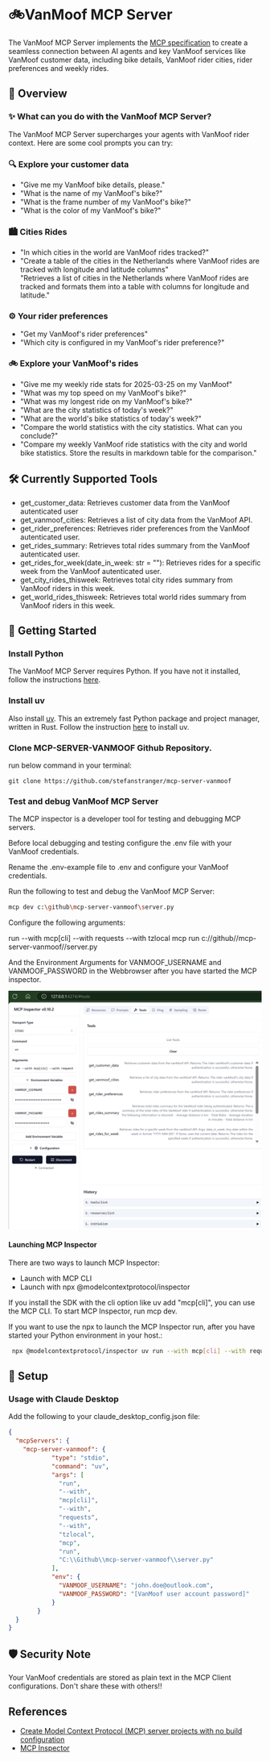 # 🚲VanMoof MCP Server

The VanMoof MCP Server implements the [MCP specification](https://modelcontextprotocol.io) to create a seamless connection between AI agents and key VanMoof services like VanMoof customer data, including bike details, VanMoof rider cities, rider preferences and weekly rides.

## 🎯 Overview

### ✨ What can you do with the VanMoof MCP Server?

The VanMoof MCP Server supercharges your agents with VanMoof rider context. Here are some cool prompts you can try:

### 🔍 Explore your customer data

- "Give me my VanMoof bike details, please."
- "What is the name of my VanMoof's bike?"
- "What is the frame number of my VanMoof's bike?"
- "What is the color of my VanMoof's bike?"

### 🏙️ Cities Rides

- "In which cities in the world are VanMoof rides tracked?"
- "Create a table of the cities in the Netherlands where VanMoof rides are tracked with longitude and latitude columns"  
  "Retrieves a list of cities in the Netherlands where VanMoof rides are tracked and formats them into a table with columns for longitude and latitude."

### ⚙️ Your rider preferences

- "Get my VanMoof's rider preferences"
- "Which city is configured in my VanMoof's rider preference?"

### 🚲 Explore your VanMoof's rides

- "Give me my weekly ride stats for 2025-03-25 on my VanMoof"
- "What was my top speed on my VanMoof's bike?"
- "What was my longest ride on my VanMoof's bike?"
- "What are the city statistics of today's week?"
- "What are the world's bike statistics of today's week?"
- "Compare the world statistics with the city statistics. What can you conclude?"
- "Compare my weekly VanMoof ride statistics with the city and world bike statistics. Store the results in markdown table for the comparison."

## 🛠️ Currently Supported Tools

- get_customer_data: Retrieves customer data from the VanMoof autenticated user
- get_vanmoof_cities: Retrieves a list of city data from the VanMoof API.
- get_rider_preferences: Retrieves rider preferences from the VanMoof autenticated user.
- get_rides_summary: Retrieves total rides summary from the VanMoof autenticated user.
- get_rides_for_week(date_in_week: str = ""): Retrieves rides for a specific week from the VanMoof autenticated user.
- get_city_rides_thisweek: Retrieves total city rides summary from VanMoof riders in this week.
- get_world_rides_thisweek: Retrieves total world rides summary from VanMoof riders in this week.


## 🔌 Getting Started

### Install Python

The VanMoof MCP Server requires Python. If you have not it installed, follow the instructions [here](https://wiki.python.org/moin/BeginnersGuide/Download).

### Install uv 
Also install [uv](https://docs.astral.sh/uv/). This an extremely fast Python package and project manager, written in Rust. Follow the instruction [here](https://docs.astral.sh/uv/#installation) to install uv.

### Clone MCP-SERVER-VANMOOF Github Repository.

run below command in your terminal:

```pwsh
git clone https://github.com/stefanstranger/mcp-server-vanmoof
```

### Test and debug VanMoof MCP Server

The MCP inspector is a developer tool for testing and debugging MCP servers.

Before local debugging and testing configure the .env file with your VanMoof credentials.

Rename the .env-example file to .env and configure your VanMoof credentials.

Run the following to test and debug the VanMoof MCP Server:

```bash
mcp dev c:\github\mcp-server-vanmoof\server.py
```

Configure the following arguments:

run --with mcp[cli] --with requests --with tzlocal mcp run c://github//mcp-server-vanmoof//server.py

And the Environment Arguments for VANMOOF_USERNAME and VANMOOF_PASSWORD in the Webbrowser after you have started the MCP inspector.

![Inspector settings.](./image.png)

#### Launching MCP Inspector

There are two ways to launch MCP Inspector:

- Launch with MCP CLI
- Launch with npx @modelcontextprotocol/inspector

If you install the SDK with the cli option like uv add "mcp[cli]", you can use the MCP CLI. To start MCP Inspector, run mcp dev.

If you want to use the npx to launch the MCP Inspector run, after you have started your Python environment in your host.:

```bash
 npx @modelcontextprotocol/inspector uv run --with mcp[cli] --with requests --with tzlocal mcp run c://github//mcp-server-vanmoof//server.py -e VANMOOF_USERNAME=john.doe@outlook.com -e VANMOOF_PASSWORD=[very secret password]
 ```

## 🔧 Setup

### Usage with Claude Desktop

Add the following to your claude_desktop_config.json file:
```json
{
  "mcpServers": {
    "mcp-server-vanmoof": {
            "type": "stdio",
            "command": "uv",
            "args": [
              "run",
              "--with",
              "mcp[cli]",
              "--with",
              "requests",
              "--with",
              "tzlocal",
              "mcp",
              "run",
              "C:\\Github\\mcp-server-vanmoof\\server.py"
            ],
            "env": {
              "VANMOOF_USERNAME": "john.doe@outlook.com",
              "VANMOOF_PASSWORD": "[VanMoof user account password]"
            }
        }
  }
}
```

## 🛡️ Security Note

Your VanMoof credentials are stored as plain text in the MCP Client configurations. Don't share these with others!!

## References
- [Create Model Context Protocol (MCP) server projects with no build configuration](https://github.com/modelcontextprotocol/create-python-server)
- [MCP Inspector](https://github.com/modelcontextprotocol/inspector)